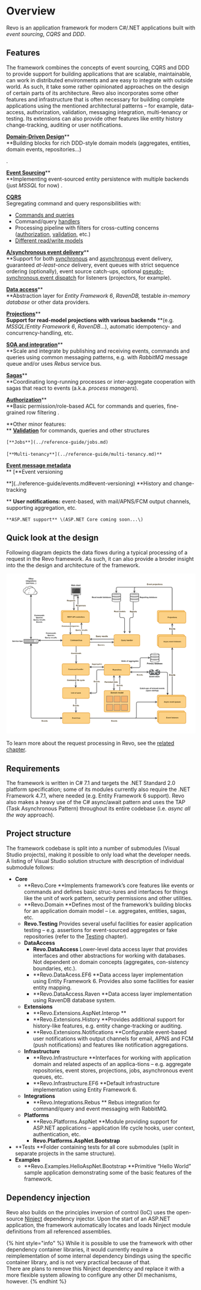 # Overview

Revo is an application framework for modern C\#/.NET applications built with _event sourcing_, _CQRS_ and _DDD_.

## Features

The framework combines the concepts of event sourcing, CQRS and DDD to provide support for building applications that are scalable, maintainable, can work in distributed environments and are easy to integrate with outside world. As such, it take some rather opinionated approaches on the design of certain parts of its architecture. Revo also incorporates some other features and infrastructure that is often necessary for building complete applications using the mentioned architectural patterns – for example, data-access, authorization, validation, messaging integration, multi-tenancy or testing.
 Its extensions can also provide other features like entity history change-tracking, auditing or user notifications.

[**Domain-Driven Design**](../reference-guide/domain-building-blocks.md)**  
**Building blocks for rich DDD-style domain models \(aggregates, entities, domain events, repositories...\)

.

[**Event Sourcing**](../reference-guide/events.md)**  
**Implementing event-sourced entity persistence with multiple backends \(just _MSSQL_ for now\)
.


[**CQRS**](../reference-guide/commands-and-queries.md)  
Segregating command and query responsibilities with:

* [Commands and queries
  ](../reference-guide/commands-and-queries.md#commands-queries)
* Command/query [handlers
  ](../reference-guide/commands-and-queries.md#command-query-handlers)
* Processing pipeline with filters for cross-cutting concerns \([authorization](../reference-guide/authorization.md), [validation](../reference-guide/validation.md), etc.\)
* [Different read/write models](../reference-guide/projections.md)

[**A/synchronous event delivery**](../reference-guide/events.md)**  
**Support for both [synchronous](../reference-guide/events.md#synchronous-event-processing) and [asynchronous](../reference-guide/events.md#asynchronous-event-processing) event delivery, guaranteed _at-least-once_ delivery, event queues with strict sequence ordering \(optionally\), event source catch-ups, optional [pseudo-synchronous event dispatch](../reference-guide/events.md#pseudo-synchronous-event-dispatch) for listeners \(projectors, for example\).

[**Data access**](../reference-guide/data-persistence.md)**  
**Abstraction layer for _Entity Framework 6_, _RavenDB,_ testable _in-memory database_ or other data providers.

[**Projections**](../reference-guide/projections.md)**  
**Support for read-model projections with various backends** **\(e.g. _MSSQL_/_Entity Framework 6_, _RavenDB_...\), automatic idempotency- and concurrency-handling, etc.

[**SOA and integration**](../reference-guide/integrations.md)**  
**Scale and integrate by publishing and receiving events, commands and queries using common messaging patterns, e.g. with _RabbitMQ_ message queue and/or uses _Rebus_ service bus.

[**Sagas**](../reference-guide/sagas.md)**  
**Coordinating long-running processes or inter-aggregate cooperation with sagas that react to events \(a.k.a. _process managers_\).

[**Authorization**](../reference-guide/authorization.md)**  
**Basic permission/role-based ACL for commands and queries, fine-grained row filtering
.

**Other minor features:  
**	[**Validation**](../reference-guide/validation.md) for commands, queries and other structures
  
	[**Jobs**](../reference-guide/jobs.md)
  
	[**Multi-tenancy**](../reference-guide/multi-tenancy.md)**  
**[	**Event message metadata**](../reference-guide/events.md#event-messages-and-metadata)**  
**	[**Event versioning
  
**](../reference-guide/events.md#event-versioning)	**History and change-tracking
  
**	**User notifications:** event-based, with mail/APNS/FCM output channels, supporting aggregation, etc.
  
	**ASP.NET support** \(ASP.NET Core coming soon...\)

## Quick look at the design

Following diagram depicts the data flows during a typical processing of a request in the Revo framework. As such, it can also provide a broder insight into the the design and architecture of the framework.

![Data flows during a typical request processing in Revo.](../.gitbook/assets/revo_request_processing_data_flows-3%20%282%29.png)

To learn more about the request processing in Revo, see the [related chapter](../reference-guide/request-life-cycle.md).

## Requirements

The framework is written in C\# 7.1 and targets the .NET Standard 2.0 platform specification; some of its modules currently also require the .NET Framework 4.7.1, where needed \(e.g. Entity Framework 6 support\). Revo also makes a heavy use of the C\# async/await pattern and uses the TAP \(Task Asynchronous Pattern\) throughout its entire codebase \(i.e. _async all the way_ approach\).

## Project structure

The framework codebase is split into a number of submodules \(Visual Studio projects\), making it possible to only load what the developer needs. A listing of Visual Studio solution structure with description of individual submodule follows:

* **Core**
  * **Revo.Core **Implements framework’s core features like events or commands and defines basic struc-tures and interfaces for things like the unit of work pattern, security permissions and other utilities.
  * **Revo.Domain **Defines most of the framework’s building blocks for an application domain model – i.e. aggregates, entities, sagas, etc.
  * **Revo.Testing** Provides several useful facilities for easier application testing – e.g. assertions for event-sourced aggregates or fake repositories \(refer to the [Testing](../reference-guide/testing.md) chapter\).
  * **DataAccess**
    * **Revo.DataAccess** Lower-level data access layer that provides interfaces and other abstractions for working with databases. Not dependent on domain concepts \(aggregates, con-sistency boundaries, etc.\).
    * **Revo.DataAcess.EF6
       **Data access layer implementation using Entity Framework 6. Provides also some facilities for easier entity mapping.
    * **Revo.DataAccess.Raven **Data access layer implementation using RavenDB database system.
  * **Extensions**
    * **Revo.Extensions.AspNet.Interop
      **
    * **Revo.Extensions.History **Provides additional support for history-like features, e.g. entity change-tracking or auditing.
    * **Revo.Extensions.Notifications **Configurable event-based user notifications with output channels for email, APNS and FCM \(push notifications\) and features like notification aggregations.
  * **Infrastructure**
    * **Revo.Infrastructure **Interfaces for working with application domain and related aspects of an applica-tions – e.g. aggregate repositories, event stores, projections, jobs, asynchronous event queues, etc.
    * **Revo.Infrastructure.EF6 **Default infrastructure implementation using Entity Framework 6.
  * **Integrations**
    *  **Revo.Integrations.Rebus ** Rebus integration for command/query and event messaging with RabbitMQ.
  * **Platforms**
    * **Revo.Platforms.AspNet **Module providing support for ASP.NET applications – application life cycle hooks, user context, authentication, etc.
    * **Revo.Platforms.AspNet.Bootstrap**
* **Tests **Folder containing tests for all core submodules \(split in separate projects in the same structure\).
* **Examples**
  * **Revo.Examples.HelloAspNet.Bootstrap **Primitive “Hello World” sample application demonstrating some of the basic features of the framework.

## Dependency injection

Revo also builds on the principles inversion of control \(IoC\) uses the open-source [Ninject](http://www.ninject.org/) dependency injector. Upon the start of an ASP.NET application, the framework automatically locates and loads Ninject module definitions from all referenced assemblies.

{% hint style="info" %}
While it is possible to use the framework with other dependency container libraries, it would currently require a reimplementation of some internal dependency bindings using the specific container library, and is not very practical because of that.  
There are plans to remove this Ninject dependency and replace it with a more flexible system allowing to configure any other DI mechanisms, however.
{% endhint %}




